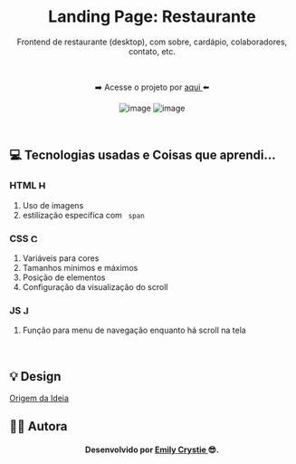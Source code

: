 <div align="center">
 <h1> Landing Page: Restaurante </h1>
 <p> Frontend de restaurante (desktop), com sobre, cardápio, colaboradores, contato, etc. </p>
 <br>
 <p> ➡️ Acesse o projeto por <a href="https://crystie-lpfood.netlify.app" target="_blank"> aqui </a>⬅️</p>

 ![image](https://user-images.githubusercontent.com/81563039/162474686-04dbd91d-26c8-45dc-adb3-cea92c364cb6.png)
 ![image](https://user-images.githubusercontent.com/81563039/162474778-aa9e3f55-c426-47bf-bcb3-4ffb9fdf57a3.png)
</div>
<br>
 
<h2> 💻 Tecnologias usadas e Coisas que aprendi... </h2>
 <h3> HTML 
  <img src="https://cdn-icons-png.flaticon.com/512/174/174854.png" alt="HTML5" width="15" height="15"/>
 </h3>
  <ol>
   <li> Uso de imagens </li>
   <li> estilização especifíca com <code> span </code> </li>
  </ol>
  
 <h3> CSS 
  <img src="https://cdn-icons-png.flaticon.com/512/732/732190.png" alt="CSS3" width="15" height="15"/>
 </h3>
  <ol>
   <li> Variáveis para cores </li>
   <li> Tamanhos mínimos e máximos </li>
   <li> Posição de elementos </li>
   <li> Configuração da visualização do scroll </li>
  </ol>
  
 <h3> JS
  <img src="https://cdn-icons-png.flaticon.com/512/5968/5968292.png" alt="Javascript" width="15" height="15"/>
 </h3>
  <ol>
   <li> Função para menu de navegação enquanto há scroll na tela </li>
  </ol>
<br>
 
<h2> 💡 Design </h2>
<a href="https://www.youtube.com/watch?v=ac5nmWOkBEY" target="_blank"> Origem da Ideia </a>
<br>

<h2> 👩‍💻 Autora </h2>
<h4 align="center"> Desenvolvido por <a href="https://www.linkedin.com/in/emilycrystie/" target="_blank"> Emily Crystie <a>  😎. <h4>
